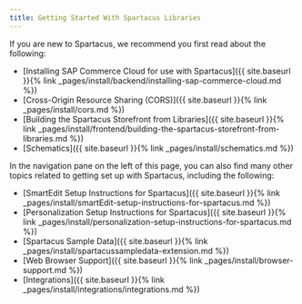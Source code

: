 ```yaml
---
title: Getting Started With Spartacus Libraries
---
```


If you are new to Spartacus, we recommend you first read about the following:

- [Installing SAP Commerce Cloud for use with Spartacus]({{ site.baseurl }}{% link _pages/install/backend/installing-sap-commerce-cloud.md %})
- [Cross-Origin Resource Sharing (CORS)]({{ site.baseurl }}{% link _pages/install/cors.md %})
- [Building the Spartacus Storefront from Libraries]({{ site.baseurl }}{% link _pages/install/frontend/building-the-spartacus-storefront-from-libraries.md %})
- [Schematics]({{ site.baseurl }}{% link _pages/install/schematics.md %})

In the navigation pane on the left of this page, you can also find many other topics related to getting set up with Spartacus, including the following:

- [SmartEdit Setup Instructions for Spartacus]({{ site.baseurl }}{% link _pages/install/smartEdit-setup-instructions-for-spartacus.md %})
- [Personalization Setup Instructions for Spartacus]({{ site.baseurl }}{% link _pages/install/personalization-setup-instructions-for-spartacus.md %})
- [Spartacus Sample Data]({{ site.baseurl }}{% link _pages/install/spartacussampledata-extension.md %})
- [Web Browser Support]({{ site.baseurl }}{% link _pages/install/browser-support.md %})
- [Integrations]({{ site.baseurl }}{% link _pages/install/integrations/integrations.md %})
